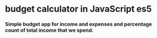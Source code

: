 # budget calculator in JavaScript es5
### Simple budget app for income and expenses and percentage count of total income that we spend.
